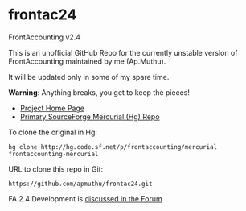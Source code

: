 frontac24
=========

FrontAccounting v2.4

This is an unofficial GitHub Repo for the currently unstable version of FrontAccounting maintained by me (Ap.Muthu).

It will be updated only in some of my spare time.

<b>Warning</b>: Anything breaks, you get to keep the pieces!

* [Project Home Page](http://www.frontaccounting.com)
* [Primary SourceForge Mercurial (Hg) Repo](http://sourceforge.net/p/frontaccounting/mercurial/ci/unstable/tree/)

To clone the original in Hg:
````
hg clone http://hg.code.sf.net/p/frontaccounting/mercurial frontaccounting-mercurial
````

URL to clone this repo in Git:
````
https://github.com/apmuthu/frontac24.git
````

FA 2.4 Development is [discussed in the Forum](http://frontaccounting.com/punbb/viewtopic.php?id=5380)
